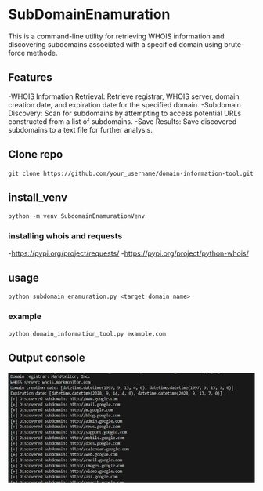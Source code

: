 # SubDomainEnamuration
This is a command-line utility for retrieving WHOIS information and discovering subdomains associated with a specified domain using brute-force methode.



## Features
-WHOIS Information Retrieval: Retrieve registrar, WHOIS server, domain creation date, and expiration date for the specified domain.
-Subdomain Discovery: Scan for subdomains by attempting to access potential URLs constructed from a list of subdomains.
-Save Results: Save discovered subdomains to a text file for further analysis.




## Clone repo
```console
git clone https://github.com/your_username/domain-information-tool.git

```

## install_venv
```console
python -m venv SubdomainEnamurationVenv
```

### installing whois and requests 

-https://pypi.org/project/requests/
-https://pypi.org/project/python-whois/


## usage
```console
python subdomain_enamuration.py <target domain name>
```
### example
```console
python domain_information_tool.py example.com

```

## Output console
![ScanningOutput](Capture.PNG)
